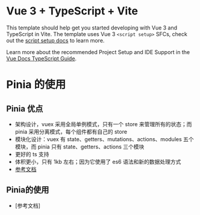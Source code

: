 # Vue 3 + TypeScript + Vite

This template should help get you started developing with Vue 3 and TypeScript in Vite. The template uses Vue 3 `<script setup>` SFCs, check out the [script setup docs](https://v3.vuejs.org/api/sfc-script-setup.html#sfc-script-setup) to learn more.

Learn more about the recommended Project Setup and IDE Support in the [Vue Docs TypeScript Guide](https://vuejs.org/guide/typescript/overview.html#project-setup).

# Pinia 的使用

## Pinia 优点

-   架构设计，vuex 采用全局单例模式，只有一个 store 来管理所有的状态；而 pinia 采用分离模式，每个组件都有自己的 store
-   模块化设计：vuex 有 state、getters、mutations、actions、modules 五个模块，而 pinia 只有 state、getters、actions 三个模块
-   更好的 ts 支持
-   体积更小，只有 1kb 左右；因为它使用了 es6 语法和新的数据处理方式
- [参考文档](https://www.jianshu.com/p/fa7b26d11a8d)
## Pinia的使用
- [参考文档]


